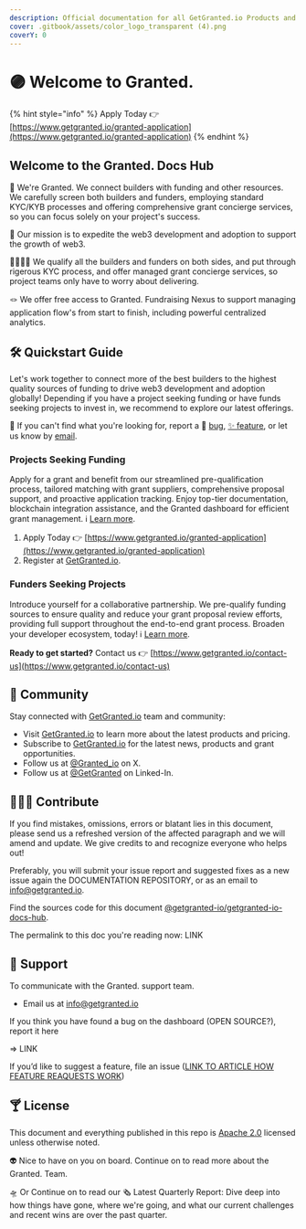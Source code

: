```yaml
---
description: Official documentation for all GetGranted.io Products and Services.
cover: .gitbook/assets/color_logo_transparent (4).png
coverY: 0
---
```


# 🟣 Welcome to Granted.

{% hint style="info" %}
Apply Today 👉 [https://www.getgranted.io/granted-application](https://www.getgranted.io/granted-application)
{% endhint %}

## Welcome to the Granted. Docs Hub

👋 We're Granted. We connect builders with funding and other resources. We carefully screen both builders and funders, employing standard KYC/KYB processes and offering comprehensive grant concierge services, so you can focus solely on your project's success.

🎯 Our mission is to expedite the web3 development and adoption to support the growth of web3.

🫱🏾‍🫲🏼 We qualify all the builders and funders on both sides, and put through rigerous KYC process, and offer managed grant concierge services, so project teams only have to worry about delivering.&#x20;

🪢 We offer free access to Granted. Fundraising Nexus to support managing application flow's from start to finish, including powerful centralized analytics.

## 🛠️ Quickstart Guide

Let's work together to connect more of the best builders to the highest quality sources of funding to drive web3 development and adoption globally! Depending if you have a project seeking funding or have funds seeking projects to invest in, we recommend to explore our latest offerings.

👀 If you can't find what you're looking for, report a 🐛  [bug](https://github.com/getgranted-io/getgranted-io-docs-hub/issues), [✨ feature](https://github.com/getgranted-io/getgranted-io-docs-hub/issues), or let us know by [email](https://app.gitbook.com/u/ES88N8fea9WmEWPzzwX8JLy4fEv2).

### **Projects Seeking Funding**

Apply for a grant and benefit from our streamlined pre-qualification process, tailored matching with grant suppliers, comprehensive proposal support, and proactive application tracking. Enjoy top-tier documentation, blockchain integration assistance, and the Granted dashboard for efficient grant management. ℹ️ [Learn more](https://app.gitbook.com/o/7mbO0XE4HgktetoAS2Lk/s/cEK4Mw8mNUBELtyOcWUl/).

1. Apply Today 👉 [https://www.getgranted.io/granted-application](https://www.getgranted.io/granted-application)
2. Register at [GetGranted.io](http://getgranted.io).

### **Funders Seeking Projects**

Introduce yourself for a collaborative partnership. We pre-qualify funding sources to ensure quality and reduce your grant proposal review efforts, providing full support throughout the end-to-end grant process. Broaden your developer ecosystem, today! ℹ️ [Learn more](https://app.gitbook.com/o/7mbO0XE4HgktetoAS2Lk/s/cEK4Mw8mNUBELtyOcWUl/).

**Ready to get started?** Contact us 👉 [https://www.getgranted.io/contact-us](https://www.getgranted.io/contact-us)

## 💬 Community

Stay connected with [GetGranted.io](http://getgranted.io) team and community:

* Visit [GetGranted.io](http://getgranted.io) to learn more about the latest products and pricing.
* Subscribe to [GetGranted.io](http://getgranted.io) for the latest news, products and grant opportunities.
* Follow us at [@Granted\_io](https://twitter.com/Granted\_io) on X.
* Follow us at [@GetGranted](https://www.linkedin.com/company/get-granted/) on Linked-In.

## 👨🏿‍💻 Contribute

If you find mistakes, omissions, errors or blatant lies in this document, please send us a refreshed version of the affected paragraph and we will amend and update. We give credits to and recognize everyone who helps out!

Preferably, you will submit your issue report and suggested fixes as a new issue again the DOCUMENTATION REPOSITORY, or as an email to [info@getgranted.io](mailto:info@getgranted.io).

Find the sources code for this document [@getgranted-io/getgranted-io-docs-hub](https://github.com/getgranted-io/getgranted-io-docs-hub/tree/main).

The permalink to this doc you're reading now: LINK

## 🛟 Support

To communicate with the Granted. support team.

* Email us at info@getgranted.io

If you think you have found a bug on the dashboard (OPEN SOURCE?), report it here

\=> LINK

If you’d like to suggest a feature, file an issue ([LINK TO ARTICLE HOW FEATURE REAQUESTS WORK](https://www.feedbear.com/blog/github-track-feature-requests))

## 🍸 License

This document and everything published in this repo is [Apache 2.0](https://www.apache.org/licenses/LICENSE-2.0) licensed unless otherwise noted.

👽 Nice to have on you on board. Continue on to read more about the Granted. Team.

🛸 Or Continue on to read our 🗞️ Latest Quarterly Report: Dive deep into how things have gone, where we're going, and what our current challenges and recent wins are over the past quarter.

